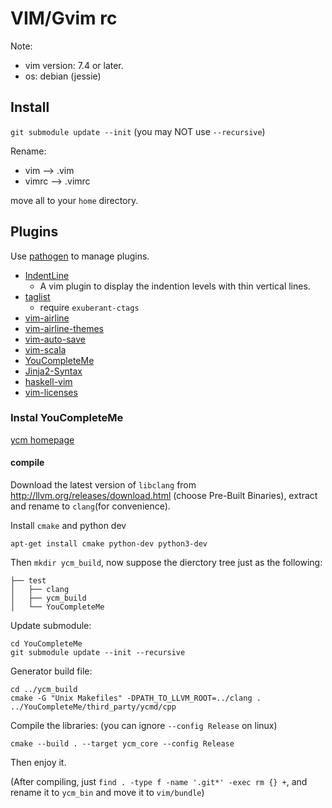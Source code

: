 VIM/Gvim rc
===========

Note:

- vim version: 7.4 or later.
- os: debian (jessie)


Install
--------

`git submodule update --init` (you may NOT use `--recursive`)

Rename:

- vim --> .vim
- vimrc --> .vimrc

move all to your `home` directory.


Plugins
--------

Use [pathogen](https://github.com/tpope/vim-pathogen) to manage plugins.


- [IndentLine](https://github.com/Yggdroot/indentLine)
    * A vim plugin to display the indention levels with thin vertical lines.
- [taglist](https://github.com/vim-scripts/taglist.vim)
    * require `exuberant-ctags`
- [vim-airline](https://github.com/vim-airline/vim-airline)
- [vim-airline-themes](https://github.com/vim-airline/vim-airline-themes)
- [vim-auto-save](https://github.com/vim-scripts/vim-auto-save)
- [vim-scala](https://github.com/derekwyatt/vim-scala)
- [YouCompleteMe](https://github.com/Valloric/YouCompleteMe)
- [Jinja2-Syntax](https://github.com/Glench/Vim-Jinja2-Syntax)
- [haskell-vim](https://github.com/neovimhaskell/haskell-vim)
- [vim-licenses](https://github.com/antoyo/vim-licenses)

### Instal YouCompleteMe

[ycm homepage](https://github.com/Valloric/YouCompleteMe)

#### compile

Download the latest version of `libclang` from <http://llvm.org/releases/download.html> (choose Pre-Built Binaries), extract and rename to `clang`(for convenience).

Install `cmake` and python dev

`apt-get install cmake python-dev python3-dev`

Then `mkdir ycm_build`, now suppose the dierctory tree just as the following:

```
├── test
│   ├── clang
│   ├── ycm_build
│   └── YouCompleteMe
```

Update submodule:

```
cd YouCompleteMe
git submodule update --init --recursive
```

Generator build file:

```
cd ../ycm_build
cmake -G "Unix Makefiles" -DPATH_TO_LLVM_ROOT=../clang . ../YouCompleteMe/third_party/ycmd/cpp
```

Compile the libraries: (you can ignore `--config Release` on linux)

```
cmake --build . --target ycm_core --config Release
```

Then enjoy it. 

(After compiling, just `find . -type f -name '.git*' -exec rm {} +`, and rename it to `ycm_bin` and move it to `vim/bundle`)

